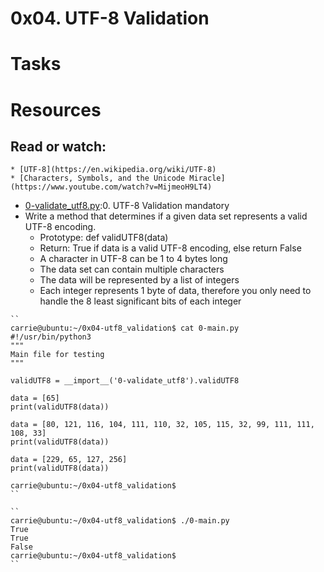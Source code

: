 # 0x04. UTF-8 Validation
# Tasks
# Resources
## Read or watch:
    * [UTF-8](https://en.wikipedia.org/wiki/UTF-8)
    * [Characters, Symbols, and the Unicode Miracle](https://www.youtube.com/watch?v=MijmeoH9LT4)

* [0-validate_utf8.py](./0-validate_utf8.py):0. UTF-8 Validation
mandatory
* Write a method that determines if a given data set represents a valid UTF-8 encoding.
    * Prototype: def validUTF8(data)
    * Return: True if data is a valid UTF-8 encoding, else return False
    * A character in UTF-8 can be 1 to 4 bytes long
    * The data set can contain multiple characters
    * The data will be represented by a list of integers
    * Each integer represents 1 byte of data, therefore you only need to handle   the 8 least significant bits of each integer
```
``
carrie@ubuntu:~/0x04-utf8_validation$ cat 0-main.py
#!/usr/bin/python3
"""
Main file for testing
"""

validUTF8 = __import__('0-validate_utf8').validUTF8

data = [65]
print(validUTF8(data))

data = [80, 121, 116, 104, 111, 110, 32, 105, 115, 32, 99, 111, 111, 108, 33]
print(validUTF8(data))

data = [229, 65, 127, 256]
print(validUTF8(data))

carrie@ubuntu:~/0x04-utf8_validation$
``
```

```
``
carrie@ubuntu:~/0x04-utf8_validation$ ./0-main.py
True
True
False
carrie@ubuntu:~/0x04-utf8_validation$
``
```